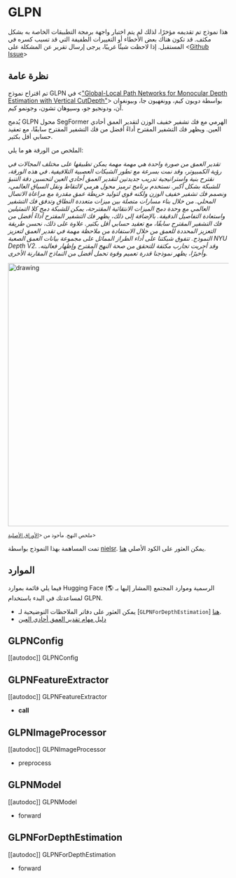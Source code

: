 # GLPN

<Tip>

هذا نموذج تم تقديمه مؤخرًا، لذلك لم يتم اختبار واجهة برمجة التطبيقات الخاصة به بشكل مكثف. قد تكون هناك بعض الأخطاء أو التغييرات الطفيفة التي قد تسبب كسره في المستقبل. إذا لاحظت شيئًا غريبًا، يرجى إرسال تقرير عن المشكلة على <[Github Issue](https://github.com/huggingface/transformers/issues/new?assignees=&labels=&template=bug-report.md&title)>

</Tip>

## نظرة عامة

تم اقتراح نموذج GLPN في <["Global-Local Path Networks for Monocular Depth Estimation with Vertical CutDepth"](https://arxiv.org/abs/2201.07436)> بواسطة دويون كيم، وونغهيون جا، وبيونغوان آن، ودونجيو جو، وسيوهان تشون، وجونمو كيم.

يُدمج GLPN محول SegFormer الهرمي مع فك تشفير خفيف الوزن لتقدير العمق أحادي العين. ويظهر فك التشفير المقترح أداءً أفضل من فك التشفير المقترح سابقًا، مع تعقيد حسابي أقل بكثير.

الملخص من الورقة هو ما يلي:

*تقدير العمق من صورة واحدة هي مهمة مهمة يمكن تطبيقها على مختلف المجالات في رؤية الكمبيوتر، وقد نمت بسرعة مع تطور الشبكات العصبية التلافيفية. في هذه الورقة، نقترح بنية واستراتيجية تدريب جديدتين لتقدير العمق أحادي العين لتحسين دقة التنبؤ للشبكة بشكل أكبر. نستخدم برنامج ترميز محول هرمي لالتقاط ونقل السياق العالمي، ونصمم فك تشفير خفيف الوزن ولكنه قوي لتوليد خريطة عمق مقدرة مع مراعاة الاتصال المحلي. من خلال بناء مسارات متصلة بين ميزات متعددة النطاق وتدفق فك التشفير العالمي مع وحدة دمج الميزات الانتقائية المقترحة، يمكن للشبكة دمج كلا التمثيلين واستعادة التفاصيل الدقيقة. بالإضافة إلى ذلك، يظهر فك التشفير المقترح أداءً أفضل من فك التشفير المقترح سابقًا، مع تعقيد حسابي أقل بكثير. علاوة على ذلك، نحسن طريقة التعزيز المحددة للعمق من خلال الاستفادة من ملاحظة مهمة في تقدير العمق لتعزيز النموذج. تتفوق شبكتنا على أداء الطراز المماثل على مجموعة بيانات العمق الصعبة NYU Depth V2. وقد أجريت تجارب مكثفة للتحقق من صحة النهج المقترح وإظهار فعاليته. وأخيرًا، يظهر نموذجنا قدرة تعميم وقوة تحمل أفضل من النماذج المقارنة الأخرى.*

<img src="https://huggingface.co/datasets/huggingface/documentation-images/resolve/main/glpn_architecture.jpg"
alt="drawing" width="600"/>

<small> ملخص النهج. مأخوذ من <[الأوراق الأصلية](https://arxiv.org/abs/2201.07436)> </small>

تمت المساهمة بهذا النموذج بواسطة [nielsr](https://huggingface.co/nielsr). يمكن العثور على الكود الأصلي [هنا](https://github.com/vinvino02/GLPDepth).

## الموارد

فيما يلي قائمة بموارد Hugging Face الرسمية وموارد المجتمع (المشار إليها بـ 🌎) لمساعدتك في البدء باستخدام GLPN.

- يمكن العثور على دفاتر الملاحظات التوضيحية لـ [`GLPNForDepthEstimation`] [هنا](https://github.com/NielsRogge/Transformers-Tutorials/tree/master/GLPN).
- [دليل مهام تقدير العمق أحادي العين](../tasks/monocular_depth_estimation)

## GLPNConfig

[[autodoc]] GLPNConfig

## GLPNFeatureExtractor

[[autodoc]] GLPNFeatureExtractor

- __call__

## GLPNImageProcessor

[[autodoc]] GLPNImageProcessor

- preprocess

## GLPNModel

[[autodoc]] GLPNModel

- forward

## GLPNForDepthEstimation

[[autodoc]] GLPNForDepthEstimation

- forward